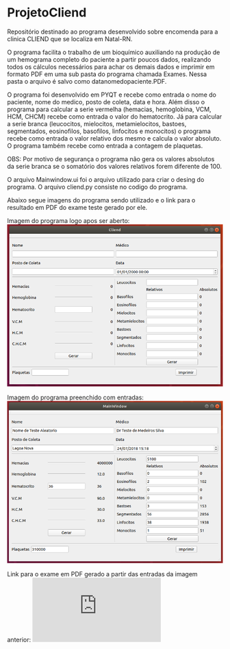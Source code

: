 # ProjetoCliend
Repositório destinado ao programa desenvolvido sobre encomenda para a clinica CLIEND que se localiza em Natal-RN.

O programa facilita o trabalho de um bioquímico auxiliando na produção de um hemograma completo do paciente a partir poucos dados, realizando todos os cálculos necessários para achar os demais dados e imprimir em formato PDF em uma sub pasta do programa chamada Exames. Nessa pasta o arquivo é salvo como datanomedopaciente.PDF.

O programa foi desenvolvido em PYQT e recebe como entrada o nome do paciente, nome do medico, posto de coleta, data e hora. Além disso o programa para calcular a serie vermelha (hemacias, hemoglobina, VCM, HCM, CHCM) recebe como entrada o valor do hematocrito. Já para calcular a serie branca (leucocitos, mielocitos, metamielocitos, bastoes, segmentados, eosinofilos, basofilos, linfocitos e monocitos) o programa recebe como entrada o valor relativo dos mesmo e calcula o valor absoluto. O programa também recebe como entrada a contagem de plaquetas.

OBS: Por motivo de segurança o programa não gera os valores absolutos da serie branca se o somatório dos valores relativos forem diferente de 100.

O arquivo Mainwindow.ui foi o arquivo utilizado para criar o desing do programa. O arquivo cliend.py consiste no codigo do programa.

Abaixo segue imagens do programa sendo utilizado e o link para o resultado em PDF do exame teste gerado por ele.

Imagem do programa logo apos ser aberto:
![Programa](Images/Programa.png)

Imagem do programa preenchido com entradas:
![Programa com entradas](Images/ProgramaComEntradas.png)

Link para o exame em PDF gerado a partir das entradas da imagem anterior: 
![Exame](https://github.com/Inaldomarinho/ProjetoCliend/blob/master/Exames/24.07.18_Nome%20de%20Teste%20Aleatorio.pdf)


